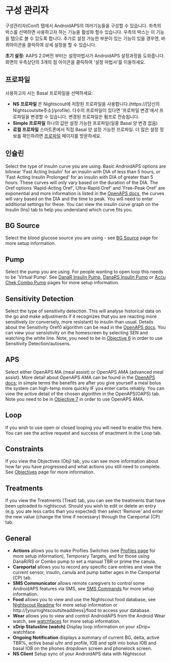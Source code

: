 # 구성 관리자

구성관리자(Conf) 탭에서 AndroidAPS의 여러기능들을 구성할 수 있습니다. 좌측의 박스를 선택하면 사용하고자 하는 기능을 활성화 할수 있습니다. 우측의 박스는 이 기능을 탭으로 볼 수 있도록 합니다. 추가로 설정 가능한 부분이 있는 기능이 있을 경우엔, 바퀴아이콘을 클릭하여 상세 설정을 할 수 있습니다.

**초기 설정:** AAPS 2.0버전 부터는 설정마법사가 AndroidAPS 설정과정을 도와줍니다. 화면의 우측상단의 3개의 점 아이콘을 클릭하여 '설정 마법사'를 이용하세요.

## 프로파일

사용하고자 사는 Basal 프로파일을 선택하세요:

* **NS 프로파일** 은 Nightscout에 저장된 프로파일을 사용합니다.(https://[당신의Nightscoutsite주소]/profile). 다수의 프로파일이 있다면 '프로파일 변경'에서 프로파일을 변경할 수 있습니다. 변경된 프로파일은 펌프로 전송됩니다.
* **Simple 프로파일** 하나의 값만 설정 가능한 프로파일(일중 Basal 양 변경 없음)
* **로컬 프로파일** 스마트폰에서 직접 Basal 양 설정 가능한 프로파일. 더 많은 설정 정보를 확인하려면 [프로파일](../Usage/Profiles.md) 페이지를 방문하세요.

## 인슐린

Select the type of insulin curve you are using. Basic AndroidAPS options are bilinear 'Fast Acting Insulin' for an insulin with DIA of less than 5 hours, or 'Fast Acting Insulin Prolonged' for an insulin with DIA of greater than 5 hours. These curves will only vary based on the duration of the DIA. The Oref options 'Rapid-Acting Oref', Ultra-Rapid Oref' and 'Free-Peak Oref' are exponential and more information is listed in the [OpenAPS docs](http://openaps.readthedocs.io/en/latest/docs/While%20You%20Wait%20For%20Gear/understanding-insulin-on-board-calculations.html#understanding-the-new-iob-curves-based-on-exponential-activity-curves), the curves will vary based on the DIA and the time to peak. You will need to enter additional settings for these. You can view the insulin curve graph on the Insulin (Ins) tab to help you understand which curve fits you.

## BG Source

Select the blood glucose source you are using - see [BG Source](BG-Source.md) page for more setup information.

## Pump

Select the pump you are using. For people wanting to open loop this needs to be 'Virtual Pump'. See [DanaR Insulin Pump](DanaR-Insulin-Pump.md), [DanaRS Insulin Pump](DanaRS-Insulin-Pump.md) or [Accu Chek Combo Pump](Accu-Chek-Combo-Pump.md) pages for more setup information.

## Sensitivity Detection

Select the type of sensitivity detection. This will analyse historical data on the go and make adjustments if it recognizes that you are reacting more sensitively (or conversely, more resistant) to insulin than usual. Details about the Sensitivity Oref0 algorithm can be read in the [OpenAPS docs](http://openaps.readthedocs.io/en/latest/docs/walkthrough/phase-4/advanced-features.html#auto-sensitivity-mode). You can view your sensistivity on the homescreen by selecting SEN and watching the white line. Note, you need to be in [Objective 6](../Usage/Objectives) in order to use Sensitivity Detection/autosens.

## APS

Select either OpenAPS MA (meal assist) or OpenAPS AMA (advanced meal assist). More detail about OpenAPS AMA can be found in the [OpenAPS docs](http://openaps.readthedocs.io/en/latest/docs/Customize-Iterate/autosens.html#advanced-meal-assist-or-ama); in simple terms the benefits are after you give yourself a meal bolus the system can high-temp more quickly IF you enter carbs reliably. You can view the active detail of the chosen algorithm in the OpenAPS(OAPS) tab. Note you need to be in [Objective 7](../Usage/Objectives.md) in order to use OpenAPS AMA.

## Loop

If you wish to use open or closed looping you will need to enable this here. You can see the active request and success of enactment in the Loop tab.

## Constraints

If you view the Objectives (Obj) tab, you can see more information about how far you have progressed and what actions you still need to complete. See [Objectives](../Usage/Objectives.md) page for more information.

## Treatments

If you view the Treatments (Treat) tab, you can see the treatments that have been uploaded to nightscout. Should you wish to edit or delete an entry (e.g. you ate less carbs than you expected) then select 'Remove' and enter the new value (change the time if necessary) through the Careportal (CP) tab.

## General

* **Actions** allows you to make Profiles Switches (see [Profiles page](../Usage/Profiles.md) for more setup information), Temporary Targets, and for those using DanaR/RS or Combo pump to set a manual TBR or prime the canula.
* **Careportal** allows you to record any specific care entries and view the current sensor, insulin, canula and pump batter ages in the Careportal (CP) tab.
* **SMS Communicator** allows remote caregivers to control some AndroidAPS features via SMS, see [SMS Commands](../Usage/SMS-Commands.md) for more setup information.
* **Food** allows you to view and use the Nightscout food database, see [Nightscout Readme](https://github.com/nightscout/cgm-remote-monitor#food-custom-foods) for more setup information or http://[yournightscoutsiteaddress]/food to access your database.
* **Wear** allows you to view and control AndroidAPS from the Android Wear watch, see [watchfaces](Watchfaces.md) for more setup information.
* **xDrip Statusline (watch)** Display loop information on your xDrip+ watchface
* **Ongoing Notification** displays a summary of current BG, delta, active TBR%, active basal u/hr and profile, IOB and split into bolus IOB and basal IOB on the phones dropdown screen and phonelock screen.
* **NS Client** Setup sync of your AndroidAPS data with Nightscout